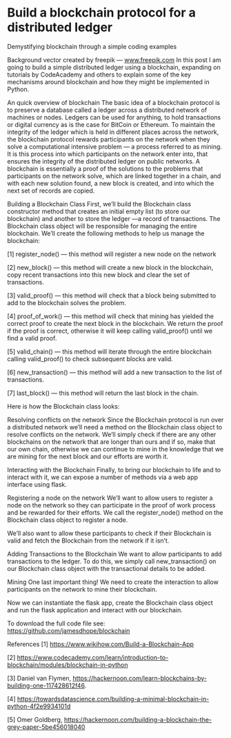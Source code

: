 # Build a blockchain protocol for a distributed ledger

Demystifying blockchain through a simple coding examples

Background vector created by freepik — www.freepik.com
In this post I am going to build a simple distributed ledger using a blockchain, expanding on tutorials by CodeAcademy and others to explain some of the key mechanisms around blockchain and how they might be implemented in Python.

An quick overview of blockchain
The basic idea of a blockchain protocol is to preserve a database called a ledger across a distributed network of machines or nodes. Ledgers can be used for anything, to hold transactions or digital currency as is the case for BitCoin or Ethereum. To maintain the integrity of the ledger which is held in different places across the network, the blockchain protocol rewards participants on the network when they solve a computational intensive problem — a process referred to as mining. It is this process into which participants on the network enter into, that ensures the integrity of the distributed ledger on public networks. A blockchain is essentially a proof of the solutions to the problems that participants on the network solve, which are linked together in a chain, and with each new solution found, a new block is created, and into which the next set of records are copied.

Building a Blockchain Class
First, we’ll build the Blockchain class constructor method that creates an initial empty list (to store our blockchain) and another to store the ledger —a record of transactions. The Blockchain class object will be responsible for managing the entire blockchain. We’ll create the following methods to help us manage the blockchain:

[1] register_node() — this method will register a new node on the network

[2] new_block() — this method will create a new block in the blockchain, copy recent transactions into this new block and clear the set of transactions.

[3] valid_proof() — this method will check that a block being submitted to add to the blockchain solves the problem.

[4] proof_of_work() — this method will check that mining has yielded the correct proof to create the next block in the blockchain. We return the proof if the proof is correct, otherwise it will keep calling valid_proof() until we find a valid proof.

[5] valid_chain() — this method will iterate through the entire blockchain calling valid_proof() to check subsequent blocks are valid.

[6] new_transaction() — this method will add a new transaction to the list of transactions.

[7] last_block() — this method will return the last block in the chain.

Here is how the Blockchain class looks:

Resolving conflicts on the network
Since the Blockchain protocol is run over a distributed network we’ll need a method on the Blockchain class object to resolve conflicts on the network. We’ll simply check if there are any other blockchains on the network that are longer than ours and if so, make that our own chain, otherwise we can continue to mine in the knowledge that we are mining for the next block and our efforts are worth it.

Interacting with the Blockchain
Finally, to bring our blockchain to life and to interact with it, we can expose a number of methods via a web app interface using flask.

Registering a node on the network
We’ll want to allow users to register a node on the network so they can participate in the proof of work process and be rewarded for their efforts. We call the register_node() method on the Blockchain class object to register a node.

We’ll also want to allow these participants to check if their Blockchain is valid and fetch the Blockchain from the network if it isn’t.

Adding Transactions to the Blockchain
We want to allow participants to add transactions to the ledger. To do this, we simply call new_transaction() on our Blockchain class object with the transactional details to be added.

Mining
One last important thing! We need to create the interaction to allow participants on the network to mine their blockchain.

Now we can instantiate the flask app, create the Blockchain class object and run the flask application and interact with our blockchain.

To download the full code file see: https://github.com/jamesdhope/blockchain

References
[1] https://www.wikihow.com/Build-a-Blockchain-App

[2] https://www.codecademy.com/learn/introduction-to-blockchain/modules/blockchain-in-python

[3] Daniel van Flymen, https://hackernoon.com/learn-blockchains-by-building-one-117428612f46.

[4] https://towardsdatascience.com/building-a-minimal-blockchain-in-python-4f2e9934101d

[5] Omer Goldberg, https://hackernoon.com/building-a-blockchain-the-grey-paper-5be456018040